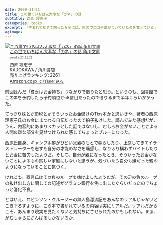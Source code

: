 ```yaml
---
date: 2009-11-21
title: この世でいちばん大事な「カネ」の話
subtitle: 西原 理恵子
categories: books
excerpt: 「生まれて初めて触ったお金には、魚のウロコや血がついていたのを覚えている」――お金の無い地獄を味わった子どもの頃。お金を稼げば「自由」を手に入れられることを知った駆け出し時代。やがて待ち受ける「ギャンブル」という名の地獄。「お金」という存在と闘い続けて、やがて見えてきたものとは……。「お金」と「働く事」の真実が分かる珠玉の人生論。
ogimage: 
---
```



<div class="azlink-box"><div class="azlink-image" style="float:left"><a href="http://www.amazon.co.jp/exec/obidos/ASIN/B009GPMJRC/warikiru-22/" name="azlinklink" target="_blank"><img src="http://ecx.images-amazon.com/images/I/51lxBSRSM8L._SL160_.jpg" alt="この世でいちばん大事な「カネ」の話 角川文庫" style="border:none" /></a></div><div class="azlink-info" style="float:left;margin-left:15px;line-height:120%"><div class="azlink-name" style="margin-bottom:10px;line-height:120%"><a href="http://www.amazon.co.jp/exec/obidos/ASIN/B009GPMJRC/warikiru-22/" name="azlinklink" target="_blank">この世でいちばん大事な「カネ」の話 角川文庫</a><div class="azlink-powered-date" style="font-size:7pt;margin-top:5px;font-family:verdana;line-height:120%">posted at 2015.2.22</div></div><div class="azlink-detail">西原 理恵子<br />KADOKAWA / 角川書店<br />売り上げランキング: 2261<br /></div><div class="azlink-link" style="margin-top:5px"><a href="http://www.amazon.co.jp/exec/obidos/ASIN/B009GPMJRC/warikiru-22/" target="_blank">Amazon.co.jp で詳細を見る</a></div></div><div class="azlink-footer" style="clear:left"></div></div>


前回読んだ「貧乏はお金持ち」つながりで借りたと思う。というのも、図書館でこの本を予約したら予約順位が58番目だったので借りるまで半年くらいかかった。

てっきり株とか節税とかそういったお金儲けのTips本かと思いきや、著者の西原理恵子氏のお金にまつわる自伝だったので拍子抜けした。読んでみた感想だが、うん、内容的にあまりスカッとした話ではないし、むしろお金がないことによる人間の嫌な部分を見せつけられた感じでちょっとブルーになった。

西原氏自身、ギャンブル癖がひどい父親のもとで暮らしたり、上京してきてイラストレーターを志すも自分の才能のなさを痛感し、なりふり構わずバイトしたりとお金に苦労したようだ。そして、自分が親になったとき、そういったお金がないことによる心の貧しい家庭にしないと思うが、気づいたら自分も嫌だった親のようになっていることに気づく。

けれども、西原氏はその負のループを抜け出したようだが、その辺の負のループの抜け出し方に関しての記述がグラミン銀行を例に出したぐらいだったのでちょっと消化不良。

とはいえ、ロビンソン・クルーソーの無人島漂流記をあんなのリアルじゃないとこき下ろすように、この本で書かれているの内容は実にリアルだ。リアルだからこそ、あんまり現実を見たくないと気持ちにさせられたのかもしれない。まぁ、がむしゃらにがんばるしかないのか…